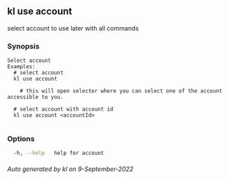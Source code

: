## kl use account

select account to use later with all commands

### Synopsis

```
Select account
Examples:
  # select account
  kl use account

	# this will open selector where you can select one of the account accessible to you.

  # select account with account id
  kl use account <accountId>
	
```

### Options

```bash
  -h, --help   help for account
```



###### Auto generated by kl on 9-September-2022
